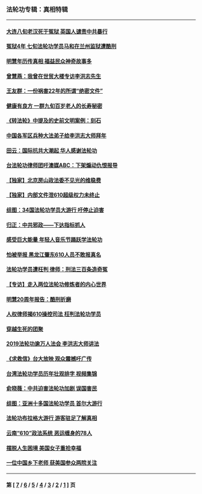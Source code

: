 ### 法轮功专辑：真相特辑
---
#### [大连八旬老汉死于冤狱 英国人谴责中共暴行](../../pages/nf4389/n13480118.md?01060430) 
#### [冤狱4年 七旬法轮功学员马和在兰州监狱遭酷刑](../../pages/nf4389/n13304688.md?01060430) 
#### [明慧年历传真相 福益民众神奇故事多](../../pages/nf4389/n13294545.md?01060430) 
#### [曾慧燕：我曾在世贸大楼专访李洪志先生](../../pages/nf4389/n12898729.md?01060430) 
#### [王友群：一份祸害22年的所谓“绝密文件”](../../pages/nf4389/n12871750.md?01060430) 
#### [健康有良方 一群九旬百岁老人的长寿秘密](../../pages/nf4389/n12847475.md?01060430) 
#### [《转法轮》中提及的史前文明案例：刻石](../../pages/nf4389/n12758577.md?01060430) 
#### [中国各军区兵种大法弟子给李洪志大师拜年](../../pages/nf4389/n12750047.md?01060430) 
#### [田云：国际抗共大潮起 华人感谢法轮功](../../pages/nf4389/n12357708.md?01060430) 
#### [台法轮功律师团吁澳媒ABC：下架煽动仇恨报导](../../pages/nf4389/n12279917.md?01060430) 
#### [【独家】北京房山政法委不见光的维稳费](../../pages/nf4389/n12031979.md?01060430) 
#### [【独家】内部文件泄610超级权力未终止](../../pages/nf4389/n12023895.md?01060430) 
#### [组图：34国法轮功学员大游行 吁停止迫害](../../pages/nf4389/n11492658.md?01060430) 
#### [归正：中共邪政——下达指标抓人](../../pages/nf4389/n11474770.md?01060430) 
#### [感受巨大能量 年轻人音乐节踊跃学法轮功](../../pages/nf4389/n11441981.md?01060430) 
#### [怕被举报 黑龙江肇东610人员不敢报真名](../../pages/nf4389/n11436499.md?01060430) 
#### [法轮功学员遭枉判 律师：刑法三百条造奇冤](../../pages/nf4389/n11433943.md?01060430) 
#### [【专访】走入两位法轮功修炼者的内心世界](../../pages/nf4389/n11415623.md?01060430) 
#### [明慧20周年报告：酷刑折磨](../../pages/nf4389/n11387954.md?01060430) 
#### [人权律师揭610操控司法 枉判法轮功学员](../../pages/nf4389/n11313370.md?01060430) 
#### [穿越生死的团聚](../../pages/nf4389/n11258922.md?01060430) 
#### [2019法轮功逾万人法会 李洪志大师讲法](../../pages/nf4389/n11265303.md?01060430) 
#### [《求救信》台大放映 观众震撼吁广传](../../pages/nf4389/n10922251.md?01060430) 
#### [台湾法轮功学员历年壮观排字 视频集锦](../../pages/nf4389/n10878789.md?01060430) 
#### [俞晓薇：中共迫害法轮功加剧 误国害民](../../pages/nf4389/n10859260.md?01060430) 
#### [组图：亚洲十多国法轮功学员 首尔大游行](../../pages/nf4389/n10781149.md?01060430) 
#### [法轮功布拉格大游行 游客驻足了解真相](../../pages/nf4389/n10749360.md?01060430) 
#### [云南“610”政法系统 恶运缠身的78人](../../pages/nf4389/n10747534.md?01060430) 
#### [摆脱人生困境 美国女子重拾幸福](../../pages/nf4389/n10688678.md?01060430) 
#### [一位中国乡下老师 获美国参众两院关注](../../pages/nf4389/n10683927.md?01060430) 

---
#### 第 [ [7](./7.md?01060430) / [6](./6.md?01060430) / [5](./5.md?01060430) / [4](./4.md?01060430) / [3](./3.md?01060430) / [2](./2.md?01060430) / [1](./1.md?01060430) ] 页
